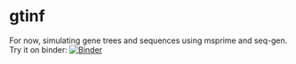 # gtinf
For now, simulating gene trees and sequences using msprime and seq-gen.  
Try it on binder: [![Binder](https://mybinder.org/badge.svg)](https://mybinder.org/v2/gh/pmckenz1/gtinf/master)
